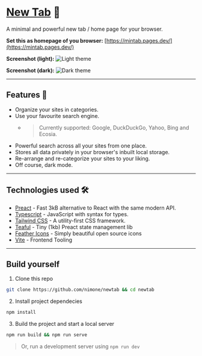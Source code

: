 # [New Tab](https://mintab.pages.dev/) 📌

A minimal and powerful new tab / home page for your browser.

**Set this as homepage of you browser:** [https://mintab.pages.dev/](https://mintab.pages.dev/)

**Screenshot (light):**
![Light theme](https://i.ibb.co/Jr9dNn1/image.png)

**Screenshot (dark):**
![Dark theme](https://i.ibb.co/qnVrr47/image.png)

---

## Features 🌟

- Organize your sites in categories.
- Use your favourite search engine.
  - > Currently supported: Google, DuckDuckGo, Yahoo, Bing and Ecosia.
- Powerful search across all your sites from one place.
- Stores all data privately in your browser's inbuilt local storage.
- Re-arrange and re-categorize your sites to your liking.
- Off course, dark mode.

---

## Technologies used 🛠️

- [Preact](https://preactjs.com/) - Fast 3kB alternative to React with the same modern API.
- [Typescript](https://www.typescriptlang.org/) - JavaScript with syntax for types.
- [Tailwind CSS](https://tailwindcss.com/) - A utility-first CSS framework.
- [Teaful](https://github.com/teafuljs/teaful) - Tiny (1kb) Preact state management lib
- [Feather Icons](https://feathericons.com/) - Simply beautiful open source icons
- [Vite](https://vitejs.dev/) - Frontend Tooling

---

## Build yourself

1. Clone this repo

```bash
git clone https://github.com/nimone/newtab && cd newtab
```

2. Install project dependecies

```bash
npm install
```

3. Build the project and start a local server

```bash
npm run build && npm run serve
```

> Or, run a development server using `npm run dev`
